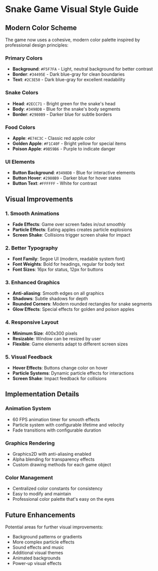 # Snake Game Visual Style Guide

## Modern Color Scheme

The game now uses a cohesive, modern color palette inspired by professional design principles:

### Primary Colors
- **Background**: `#F5F7FA` - Light, neutral background for better contrast
- **Border**: `#34495E` - Dark blue-gray for clean boundaries
- **Text**: `#2C3E50` - Dark blue-gray for excellent readability

### Snake Colors
- **Head**: `#2ECC71` - Bright green for the snake's head
- **Body**: `#3498DB` - Blue for the snake's body segments
- **Border**: `#2980B9` - Darker blue for subtle borders

### Food Colors
- **Apple**: `#E74C3C` - Classic red apple color
- **Golden Apple**: `#F1C40F` - Bright yellow for special items
- **Poison Apple**: `#9B59B6` - Purple to indicate danger

### UI Elements
- **Button Background**: `#3498DB` - Blue for interactive elements
- **Button Hover**: `#2980B9` - Darker blue for hover states
- **Button Text**: `#FFFFFF` - White for contrast

## Visual Improvements

### 1. Smooth Animations
- **Fade Effects**: Game over screen fades in/out smoothly
- **Particle Effects**: Eating apples creates particle explosions
- **Screen Shake**: Collisions trigger screen shake for impact

### 2. Better Typography
- **Font Family**: Segoe UI (modern, readable system font)
- **Font Weights**: Bold for headings, regular for body text
- **Font Sizes**: 16px for status, 12px for buttons

### 3. Enhanced Graphics
- **Anti-aliasing**: Smooth edges on all graphics
- **Shadows**: Subtle shadows for depth
- **Rounded Corners**: Modern rounded rectangles for snake segments
- **Glow Effects**: Special effects for golden and poison apples

### 4. Responsive Layout
- **Minimum Size**: 400x300 pixels
- **Resizable**: Window can be resized by user
- **Flexible**: Game elements adapt to different screen sizes

### 5. Visual Feedback
- **Hover Effects**: Buttons change color on hover
- **Particle Systems**: Dynamic particle effects for interactions
- **Screen Shake**: Impact feedback for collisions

## Implementation Details

### Animation System
- 60 FPS animation timer for smooth effects
- Particle system with configurable lifetime and velocity
- Fade transitions with configurable duration

### Graphics Rendering
- Graphics2D with anti-aliasing enabled
- Alpha blending for transparency effects
- Custom drawing methods for each game object

### Color Management
- Centralized color constants for consistency
- Easy to modify and maintain
- Professional color palette that's easy on the eyes

## Future Enhancements

Potential areas for further visual improvements:
- Background patterns or gradients
- More complex particle effects
- Sound effects and music
- Additional visual themes
- Animated backgrounds
- Power-up visual effects

